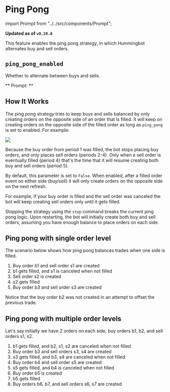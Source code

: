 # Ping Pong


import Prompt from "../../src/components/Prompt";

**Updated as of `v0.28.0`**

This feature enables the ping pong strategy, in which Hummingbot alternates buy and sell orders.

## `ping_pong_enabled`

Whether to alternate between buys and sells.

** Prompt: **

<Prompt
  prompt="Would you like to use the ping pong feature and alternate between buy and sell orders after fills?"
  response=">>> "
/>

## How It Works

The ping pong strategy tries to keep buys and sells balanced by only creating orders on the opposite side of an order that is filled. It will keep on creating orders on the opposite side of the filled order as long as `ping_pong` is set to enabled. For example:

![](/assets/img/ping-pong-mode.png)

Because the buy order from period 1 was filled, the bot stops placing buy orders, and only places sell orders (periods 2-4). Only when a sell order is eventually filled (period 4) that's the time that it will resume creating both buy and sell orders (period 5).

By default, this parameter is set to `False`. When enabled, after a filled order event on either side (buy/sell) it will only create orders on the opposite side on the next refresh.

For example, if your buy order is filled and the sell order was canceled the bot will keep creating sell orders only until it gets filled.

Stopping the strategy using the `stop` command breaks the current ping pong logic. Upon restarting, the bot will initially create both buy and sell orders, assuming you have enough balance to place orders on each side.

## Ping pong with single order level

The scenario below shows how ping pong balances trades when one side is filled.

1. Buy order b1 and sell order s1 are created
2. b1 gets filled, and s1 is canceled when not filled
3. Sell order s2 is created
4. s2 gets filled
5. Buy order b3 and sell order s3 are created

Notice that the buy order b2 was not created in an attempt to offset the previous trade.

## Ping pong with multiple order levels

Let's say initially we have 2 orders on each side, buy orders b1, b2, and sell orders s1, s2.

1. b1 gets filled, and b2, s1, s2 are canceled when not filled
2. Buy order b3 and sell orders s3, s4 are created
3. s3 gets filled, and b3, s4 are canceled when not filled
4. Buy order b4 and sell order s5 are created
5. s5 gets filled, and b4 is canceled when not filled
6. Buy order b5 is created
7. b5 gets filled
8. Buy orders b6, b7, and sell orders s6, s7 are created
